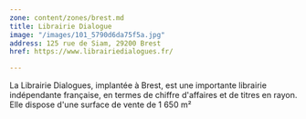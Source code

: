 ```yaml
---
zone: content/zones/brest.md
title: Librairie Dialogue
image: "/images/101_5790d6da75f5a.jpg"
address: 125 rue de Siam, 29200 Brest
href: https://www.librairiedialogues.fr/

---
```

La Librairie Dialogues, implantée à Brest, est une importante librairie indépendante française, en termes de chiffre d'affaires et de titres en rayon. Elle dispose d'une surface de vente de 1 650 m²
